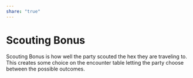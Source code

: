 ```yaml
---
share: "true"
---
```


# Scouting Bonus    
    
Scouting Bonus is how well the party scouted the hex they are traveling to. This creates some choice on the encounter table letting the party choose between the possible outcomes.